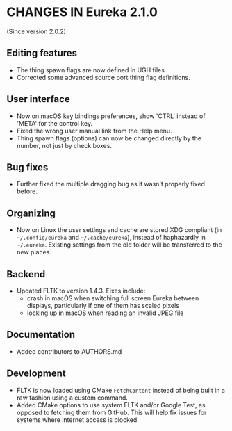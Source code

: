 # CHANGES IN Eureka 2.1.0

(Since version 2.0.2)

## Editing features

* The thing spawn flags are now defined in UGH files.
* Corrected some advanced source port thing flag definitions.

## User interface

* Now on macOS key bindings preferences, show 'CTRL' instead of 'META' for the control key.
* Fixed the wrong user manual link from the Help menu.
* Thing spawn flags (options) can now be changed directly by the number, not just by check boxes.

## Bug fixes

* Further fixed the multiple dragging bug as it wasn't properly fixed before.

## Organizing

* Now on Linux the user settings and cache are stored XDG compliant (in `~/.config/eureka` and
  `~/.cache/eureka`), instead of haphazardly in `~/.eureka`. Existing settings from the old folder 
  will be transferred to the new places.

## Backend

* Updated FLTK to version 1.4.3. Fixes include:
  - crash in macOS when switching full screen Eureka between displays, particularly if one of them
    has scaled pixels
  - locking up in macOS when reading an invalid JPEG file

## Documentation

* Added contributors to AUTHORS.md

## Development

* FLTK is now loaded using CMake `FetchContent` instead of being built in a raw fashion using a
  custom command.
* Added CMake options to use system FLTK and/or Google Test, as opposed to fetching them from
  GitHub. This will help fix issues for systems where internet access is blocked.

